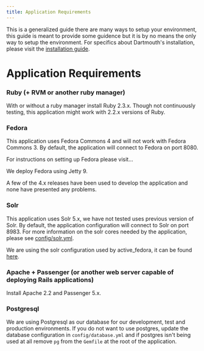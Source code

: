 ```yaml
---
title: Application Requirements
---
```


This is a generalized guide there are many ways to setup your environment, this guide is meant to provide some guidence but it is by no means the only way to setup the environment. For specifics about Dartmouth's installation, please visit the [installation guide](/server_configuration/installation_guide).

# Application Requirements

### Ruby (+ RVM or another ruby manager)
With or without a ruby manager install Ruby 2.3.x. Though not continuously testing, this application might work with 2.2.x versions of Ruby. 

### Fedora
This application uses Fedora Commons 4 and will not work with Fedora Commons 3. By default, the application will connect to Fedora on port 8080.

For instructions on setting up Fedora please visit...

We deploy Fedora using Jetty 9.

A few of the 4.x releases have been used to develop the application and none have presented any problems.

### Solr
This application uses Solr 5.x, we have not tested uses previous version of Solr. By default, the application configuration will connect to Solr on port 8983. For more information on the solr cores needed by the application, please see [config/solr.yml](https://github.com/DartmouthDSC/LinkedNameAuthority/blob/master/config/solr.yml).

We are using the solr configuration used by active_fedora, it can be found [here](https://github.com/projecthydra/active_fedora/tree/master/solr/config).

### Apache + Passenger (or another web server capable of deploying Rails applications)
Install Apache 2.2 and Passenger 5.x.

### Postgresql
We are using Postgresql as our database for our development, test and production environments. 
If you do not want to use postgres, update the database configuration in `config/database.yml` and if postgres isn't being used at all remove `pg` from the `Gemfile` at the root of the application.





